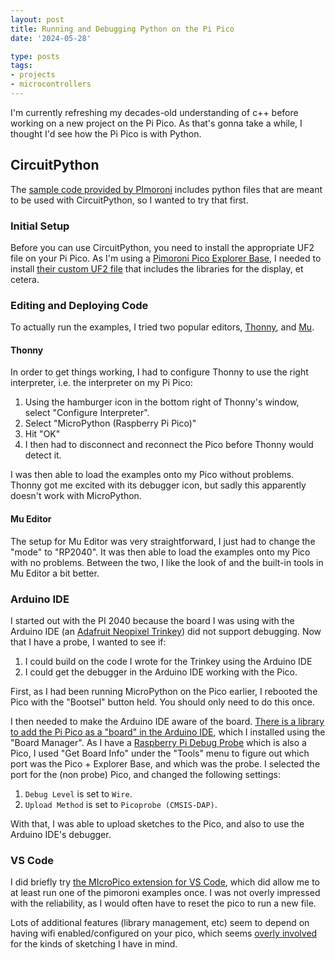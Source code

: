 ```yaml
---
layout: post
title: Running and Debugging Python on the Pi Pico
date: '2024-05-28'

type: posts
tags:
- projects
- microcontrollers
---
```


I'm currently refreshing my decades-old understanding of c++ before working on a new project on the Pi Pico. As that's gonna take a while, I thought I'd see how the Pi Pico is with Python. 

## CircuitPython

The  [sample code provided by PImoroni](https://github.com/pimoroni/pimoroni-pico) includes python files that are meant to be used with CircuitPython, so I wanted to try that first.

### Initial Setup

Before you can use CircuitPython, you need to install the appropriate UF2 file on your Pi Pico. As I'm using a [Pimoroni Pico Explorer Base](https://shop.pimoroni.com/products/pico-explorer-base), I needed to install [their custom UF2 file](https://github.com/pimoroni/pimoroni-pico/releases) that includes the libraries for the display, et cetera.

### Editing and Deploying Code

To actually run the examples, I tried two popular editors,  [Thonny](https://thonny.org/), and [Mu](https://codewith.mu/en).

#### Thonny

In order to get things working, I had to configure Thonny to use the right interpreter, i.e. the interpreter on my Pi Pico:

1. Using the hamburger icon in the bottom right of Thonny's window, select "Configure Interpreter".
2. Select "MicroPython (Raspberry Pi Pico)"
3. Hit "OK"
4. I then had to disconnect and reconnect the Pico before Thonny would detect it.

I was then able to load the examples onto my Pico without problems. Thonny got me excited with its debugger icon, but sadly this apparently doesn't work with MicroPython.

#### Mu Editor

The setup for Mu Editor was very straightforward, I just had to change the "mode" to "RP2040". It was then able to load the examples onto my Pico with no problems. Between the two, I like the look of and the built-in tools in Mu Editor a bit better.

### Arduino IDE

I started out with the PI 2040 because the board I was using with the Arduino IDE (an [Adafruit Neopixel Trinkey](https://www.adafruit.com/product/4870)) did not support debugging. Now that I have a probe, I wanted to see if:

1. I could build on the code I wrote for the Trinkey using the Arduino IDE
2. I could get the debugger in the Arduino IDE working with the Pico.

First, as I had been running MicroPython on the Pico earlier, I rebooted the Pico with the "Bootsel" button held.  You should only need to do this once.

I then needed to make the Arduino IDE aware of the board. [There is a library to add the Pi Pico as a "board" in the Arduino IDE](https://arduino-pico.readthedocs.io/en/latest/),  which I installed using the "Board Manager". As I have a [Raspberry Pi Debug Probe](https://www.raspberrypi.com/documentation/microcontrollers/debug-probe.html) which is also a Pico, I used "Get Board Info" under the "Tools" menu to figure out which port was the Pico + Explorer Base, and which was the probe. I selected the port for the (non probe) Pico, and changed the following settings:

1. `Debug Level` is set to `Wire`.
2. `Upload Method` is set to `Picoprobe (CMSIS-DAP)`.

With that, I was able to upload sketches to the Pico, and also to use the Arduino IDE's debugger.

### VS Code

I did briefly try [the MIcroPico extension for VS Code](https://github.com/paulober/MicroPico), which did allow me to at least run one of the pimoroni examples once.  I  was not overly impressed with the reliability, as I would often have to reset the pico to run a new file.

Lots of additional features (library management, etc) seem to depend on having wifi enabled/configured on your pico, which seems [overly involved](https://projects.raspberrypi.org/en/projects/get-started-pico-w/2) for the kinds of sketching I have in mind.